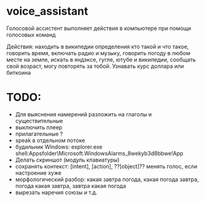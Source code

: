 # voice_assistant

Голосовой ассистент выполняет действия в компьютере при помощи голосовых команд

Действия:
находить в википедии определения кто такой и что такое,
говорить время,
включать радио и музыку,
говорить погоду в любом месте на земле,
искать в яндэксе, гугле, ютубе и википедии,
сообщать свой возраст, могу повторять за тобой.
Узнавать курс доллара или биткоина

# TODO:
   - Для выяснения намерений разложить на глаголы и существительные
   - выключить плеер
   - прилагательные ?
   - speak в отдельном потоке
   - будильник Windows:
   explorer.exe shell:Appsfolder\Microsoft.WindowsAlarms_8wekyb3d8bbwe!App
   - Делать скриншот (модуль клавиатуры)
   - сохранять контекст:
       [intent], [action], ??[object]??
   менять голос, если настроение хуже
   - морфологический разбор: какая завтра погода, какая погода завтра, погода какая завтра, завтра какая погода
   - вырезать наречия союзы и т.д.
